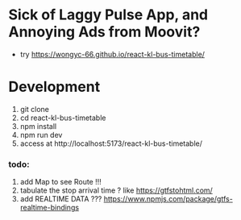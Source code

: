 # Sick of Laggy Pulse App, and Annoying Ads from Moovit?
- try https://wongyc-66.github.io/react-kl-bus-timetable/

# Development
1. git clone
2. cd react-kl-bus-timetable
3. npm install
4. npm run dev
5. access at  http://localhost:5173/react-kl-bus-timetable/

### todo:
1. add Map to see Route !!!
2. tabulate the stop arrival time ? like https://gtfstohtml.com/
3. add REALTIME DATA  ??? https://www.npmjs.com/package/gtfs-realtime-bindings
